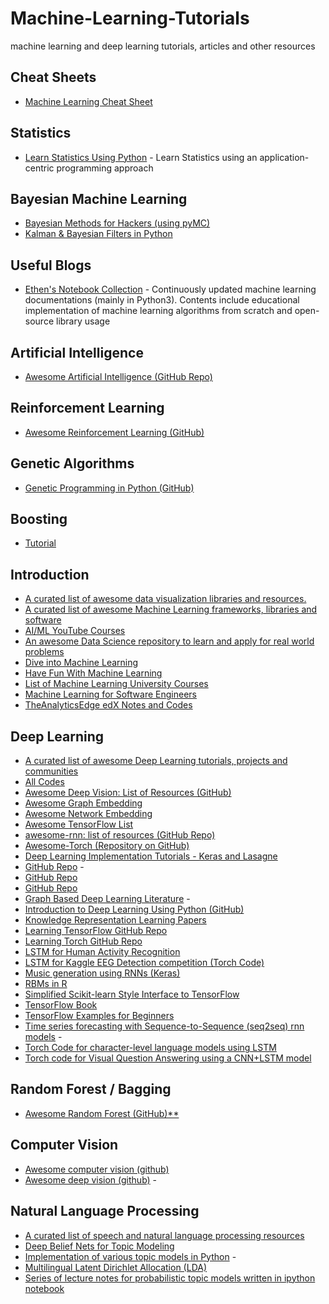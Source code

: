 # Machine-Learning-Tutorials

machine learning and deep learning tutorials, articles and other resources 

## Cheat Sheets

- [Machine Learning Cheat Sheet](https://github.com/soulmachine/machine-learning-cheat-sheet)

## Statistics

- [Learn Statistics Using Python](https://github.com/rouseguy/intro2stats) - Learn Statistics using an application-centric programming approach

## Bayesian Machine Learning

- [Bayesian Methods for Hackers (using pyMC)](https://github.com/CamDavidsonPilon/Probabilistic-Programming-and-Bayesian-Methods-for-Hackers)
- [Kalman & Bayesian Filters in Python](https://github.com/rlabbe/Kalman-and-Bayesian-Filters-in-Python)

## Useful Blogs

- [Ethen's Notebook Collection](https://github.com/ethen8181/machine-learning) - Continuously updated machine learning documentations (mainly in Python3). Contents include educational implementation of machine learning algorithms from scratch and open-source library usage <a name="quora" />

## Artificial Intelligence

- [Awesome Artificial Intelligence (GitHub Repo)](https://github.com/owainlewis/awesome-artificial-intelligence)

## Reinforcement Learning

- [Awesome Reinforcement Learning (GitHub)](https://github.com/aikorea/awesome-rl)

## Genetic Algorithms

- [Genetic Programming in Python (GitHub)](https://github.com/trevorstephens/gplearn)

## Boosting

- [Tutorial](https://github.com/catboost/tutorials)

## Introduction

- [A curated list of awesome data visualization libraries and resources.](https://github.com/fasouto/awesome-dataviz)
- [A curated list of awesome Machine Learning frameworks, libraries and software](https://github.com/josephmisiti/awesome-machine-learning)
- [AI/ML YouTube Courses](https://github.com/dair-ai/ML-YouTube-Courses)
- [An awesome Data Science repository to learn and apply for real world problems](https://github.com/okulbilisim/awesome-datascience)
- [Dive into Machine Learning](https://github.com/hangtwenty/dive-into-machine-learning)
- [Have Fun With Machine Learning](https://github.com/humphd/have-fun-with-machine-learning)
- [List of Machine Learning University Courses](https://github.com/prakhar1989/awesome-courses)
- [Machine Learning for Software Engineers](https://github.com/ZuzooVn/machine-learning-for-software-engineers)
- [TheAnalyticsEdge edX Notes and Codes](https://github.com/pedrosan/TheAnalyticsEdge)

## Deep Learning

- [A curated list of awesome Deep Learning tutorials, projects and communities](https://github.com/ChristosChristofidis/awesome-deep-learning)
- [All Codes](https://github.com/lisa-lab/DeepLearningTutorials)
- [Awesome Deep Vision: List of Resources (GitHub)](https://github.com/kjw0612/awesome-deep-vision)
- [Awesome Graph Embedding](https://github.com/benedekrozemberczki/awesome-graph-embedding)
- [Awesome Network Embedding](https://github.com/chihming/awesome-network-embedding)
- [Awesome TensorFlow List](https://github.com/jtoy/awesome-tensorflow)
- [awesome-rnn: list of resources (GitHub Repo)](https://github.com/kjw0612/awesome-rnn)
- [Awesome-Torch (Repository on GitHub)](https://github.com/carpedm20/awesome-torch)
- [Deep Learning Implementation Tutorials - Keras and Lasagne](https://github.com/vict0rsch/deep_learning)
- [GitHub Repo](https://github.com/MindorksOpenSource/AndroidTensorFlowMNISTExample) - <a name="feed" />
- [GitHub Repo](https://github.com/chiphuyen/tf-stanford-tutorials)
- [GitHub Repo](https://github.com/MindorksOpenSource/AndroidTensorFlowMachineLearningExample)
- [Graph Based Deep Learning Literature](https://github.com/naganandy/graph-based-deep-learning-literature) - <a name="nlp" />
- [Introduction to Deep Learning Using Python (GitHub)](https://github.com/rouseguy/intro2deeplearning)
- [Knowledge Representation Learning Papers](https://github.com/thunlp/KRLPapers)
- [Learning TensorFlow GitHub Repo](https://github.com/chetannaik/learning_tensorflow)
- [Learning Torch GitHub Repo](https://github.com/chetannaik/learning_torch)
- [LSTM for Human Activity Recognition](https://github.com/guillaume-chevalier/LSTM-Human-Activity-Recognition)
- [LSTM for Kaggle EEG Detection competition (Torch Code)](https://github.com/apaszke/kaggle-grasp-and-lift)
- [Music generation using RNNs (Keras)](https://github.com/MattVitelli/GRUV)
- [RBMs in R](https://github.com/zachmayer/rbm)
- [Simplified Scikit-learn Style Interface to TensorFlow](https://github.com/tensorflow/skflow)
- [TensorFlow Book](https://github.com/BinRoot/TensorFlow-Book)
- [TensorFlow Examples for Beginners](https://github.com/aymericdamien/TensorFlow-Examples)
- [Time series forecasting with Sequence-to-Sequence (seq2seq) rnn models](https://github.com/guillaume-chevalier/seq2seq-signal-prediction) - <a name="rnn2" />
- [Torch Code for character-level language models using LSTM](https://github.com/karpathy/char-rnn)
- [Torch code for Visual Question Answering using a CNN+LSTM model](https://github.com/abhshkdz/neural-vqa)

## Random Forest / Bagging

- [Awesome Random Forest (GitHub)**](https://github.com/kjw0612/awesome-random-forest)

## Computer Vision

- [Awesome computer vision (github)](https://github.com/jbhuang0604/awesome-computer-vision)
- [Awesome deep vision (github)](https://github.com/kjw0612/awesome-deep-vision) - <a name="svm" />

## Natural Language Processing

- [A curated list of speech and natural language processing resources](https://github.com/edobashira/speech-language-processing)
- [Deep Belief Nets for Topic Modeling](https://github.com/larsmaaloee/deep-belief-nets-for-topic-modeling)
- [Implementation of various topic models in Python](https://github.com/arongdari/python-topic-model) - <a name="word2vec" />
- [Multilingual Latent Dirichlet Allocation (LDA)](https://github.com/ArtificiAI/Multilingual-Latent-Dirichlet-Allocation-LDA)
- [Series of lecture notes for probabilistic topic models written in ipython notebook](https://github.com/arongdari/topic-model-lecture-note)
